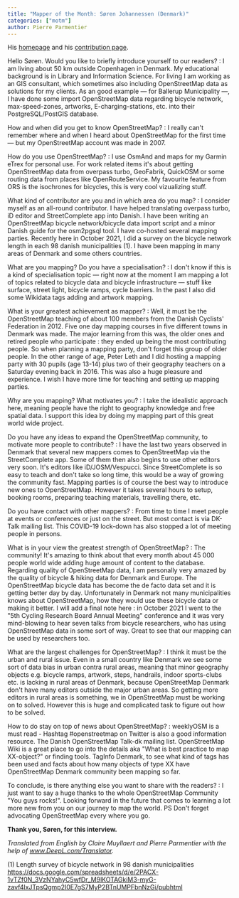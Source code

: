 ```yaml
---
title: "Mapper of the Month: Søren Johannessen (Denmark)"
categories: ["motm"]
author: Pierre Parmentier
---
```


His [homepage](https://www.openstreetmap.org/user/AE35) and his [contribution page](http://hdyc.neis-one.org/?AE35).

Hello Søren. Would you like to briefly introduce yourself to our readers?
: I am living about 50 km outside Copenhagen in Denmark. My educational background is in Library and Information Science. For living I am working as an GIS consultant, which sometimes also including OpenStreetMap data as solutions for my clients. As an good example ― for Ballerup Municipality ―, I have done some import OpenStreetMap data regarding bicycle network, max-speed-zones, artworks, E-charging-stations, etc. into their PostgreSQL/PostGIS database.

<!--more-->

How and when did you get to know OpenStreetMap?
: I really can't remember where and when I heard about OpenStreetMap for the first time ― but my OpenStreetMap account was made in 2007.

How do you use OpenStreetMap?
: I use OsmAnd and maps for my Garmin eTrex for personal use. For work related items it's about getting OpenStreetMap data from overpass turbo, GeoFabrik, QuickOSM or some routing data from places like OpenRouteService. My favourite feature from ORS is the isochrones for bicycles, this is very cool vizualizing stuff.

What kind of contributor are you and in which area do you map?
: I consider myself as an all-round contributor. I have helped translating overpass turbo, iD editor and StreetComplete app into Danish. I have been writing an OpenStreetMap bicycle network/bicycle data import script and a minor Danish guide for the osm2pgsql tool. I have co-hosted several mapping parties. Recently here in October 2021, I did a survey on the bicycle network length in each 98 danish municipalities (1). I have been mapping in many areas of Denmark and some others countries.

What are you mapping? Do you have a specialisation?
: I don't know if this is a kind of specialisation topic ― right now at the moment I am mapping a lot of topics related to bicycle data and bicycle infrastructure ― stuff like surface, street light, bicycle ramps, cycle barriers. In the past I also did some Wikidata tags adding and artwork mapping.

What is your greatest achievement as mapper?
: Well, it must be the OpenStreetMap teaching of about 100 members from the Danish Cyclists' Federation in 2012. Five one day mapping courses in five different towns in Denmark was made. The major learning from this was, the older ones and retired people who participate : they ended up being the most contributing people. So when planning a mapping party, don't forget this group of older people. In the other range of age, Peter Leth and I did hosting a mapping party with 30 pupils (age 13-14) plus two of their geography teachers on a Saturday evening back in 2016. This was also a huge pleasure and experience. I wish I have more time for teaching and setting up mapping parties.

Why are you mapping? What motivates you?
: I take the idealistic approach here, meaning people have the right to geography knowledge and free spatial data. I support this idea by doing my mapping part of this great world wide project.

Do you have any ideas to expand the OpenStreetMap community, to motivate more people to contribute?
: I have the last two years observed in Denmark that several new mappers comes to OpenStreetMap via the StreetComplete app. Some of them then also begins to use other editors very soon. It's editors like iD/JOSM/Vespucci. Since StreetComplete is so easy to teach and don't take so long time, this would be a way of growing the community fast. Mapping parties is of course the best way to introduce new ones to OpenStreetMap. However it takes several hours to setup, booking rooms, preparing teaching materials, travelling there, etc.

Do you have contact with other mappers?
: From time to time I meet people at events or conferences or just on the street. But most contact is via DK-Talk mailing list. This COVID-19 lock-down has also stopped a lot of meeting people in persons.

What is in your view the greatest strength of OpenStreetMap?
: The community! It's amazing to think about that every month about 45&nbsp;000 people world wide adding huge amount of content to the database. Regarding quality of OpenStreetMap data, I am personally very amazed by the quality of bicycle & hiking data for Denmark and Europe. The OpenStreetMap bicycle data has become the de facto data set and it is getting better day by day. Unfortunately in Denmark not many municipalities knows about OpenStreetMap, how they would use these bicycle data or making it better. I will add a final note here : in October 2021 I went to the "5th Cycling Research Board Annual Meeting" conference and it was very mind-blowing to hear seven talks from bicycle researchers, who has using OpenStreetMap data in some sort of way. Great to see that our mapping can be used by researchers too.

What are the largest challenges for OpenStreetMap?
: I think it must be the urban and rural issue. Even in a small country like Denmark we see some sort of data bias in urban contra rural areas, meaning that minor geography objects e.g. bicycle ramps, artwork, steps, handrails, indoor sports-clubs etc. is lacking in rural areas of Denmark, because OpenStreetMap Denmark don't have many editors outside the major urban areas. So getting more editors in rural areas is something, we in OpenStreetMap must be working on to solved. However this is huge and complicated task to figure out how to be solved.

How to do stay on top of news about OpenStreetMap?
: weeklyOSM is a must read - Hashtag #openstreetmap on Twitter is also a good information resource. The Danish OpenStreetMap Talk-dk mailing list. OpenStreetMap Wiki is a great place to go into the details aka "What is best practice to map XX-object?" or finding tools. TagInfo Denmark, to see what kind of tags has been used and facts about how many objects of type XX have OpenStreetMap Denmark community been mapping so far.

To conclude, is there anything else you want to share with the readers?
: I just want to say a huge thanks to the whole OpenStreetMap Community "You guys rocks!". Looking forward in the future that comes to learning a lot more new from you on our journey to map the world. PS Don't forget advocating OpenStreetMap every where you go.

**Thank you, Søren, for this interview.**

*Translated from English by Claire Muyllaert and Pierre Parmentier with the help of www.DeepL.com/Translator.*

(1) Length survey of bicycle network in 98 danish municipalities
<https://docs.google.com/spreadsheets/d/e/2PACX-1vTZf0N_3VzNYahyC5wfDr_M9lKOTAGkiM3-myG-zavf4lxJTpsQgmp2I0E7gS7MyP2BTnUMPFbnNzGi/pubhtml>
